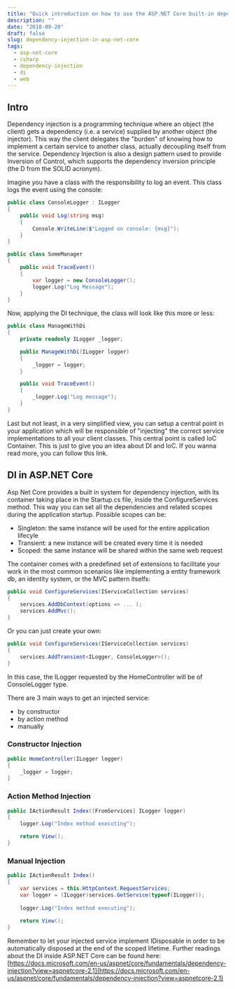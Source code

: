 ```yaml
---
title: "Quick introduction on how to use the ASP.NET Core built-in dependency injection"
description: ""
date: "2018-09-20"
draft: false
slug: dependency-injection-in-asp-net-core
tags: 
  - asp-net-core
  - csharp
  - dependency-injection
  - di
  - web
---
```


## Intro

Dependency injection is a programming technique where an object (the client) gets a dependency (i.e. a service) supplied by another object (the injector). This way the client delegates the "burden" of knowing how to implement a certain service to another class, actually decoupling itself from the service. Dependency Injection is also a design pattern used to provide Inversion of Control, which supports the dependency inversion principle (the D from the SOLID acronym).

Imagine you have a class with the responsibility to log an event. This class logs the event using the console:

```csharp
public class ConsoleLogger : ILogger
{
    public void Log(string msg)
    {
        Console.WriteLine($"Logged on console: {msg}");
    }
}

public class SomeManager
{
    public void TraceEvent()
    {
        var logger = new ConsoleLogger();
        logger.Log("Log Message");
    }
}
```

Now, applying the DI technique, the class will look like this more or less:

```csharp
public class ManageWithDi
{
    private readonly ILogger _logger;

    public ManageWithDi(ILogger logger)
    {
        _logger = logger;
    }

    public void TraceEvent()
    {
        _logger.Log("Log message");
    }
}
```

Last but not least, in a very simplified view, you can setup a central point in your application which will be responsible of "injecting" the correct service implementations to all your client classes. This central point is called IoC Container. This is just to give you an idea about DI and IoC. If you wanna read more, you can follow this link.

## DI in ASP.NET Core

Asp Net Core provides a built in system for dependency injection, with its container taking place in the Startup.cs file, inside the ConfigureServices method. This way you can set all the dependencies and related scopes during the application startup. Possible scopes can be:

- Singleton: the same instance will be used for the entire application lifecyle
- Transient: a new instance will be created every time it is needed
- Scoped: the same instance will be shared within the same web request

The container comes with a predefined set of extensions to facilitate your work in the most common scenarios like implementing a entity framework db, an identity system, or the MVC pattern itselfs:

```csharp
public void ConfigureServices(IServiceCollection services)
{
    services.AddDbContext(options => ... );
    services.AddMvc();
}
```

Or you can just create your own:

```csharp
public void ConfigureServices(IServiceCollection services)
{
    services.AddTransient<ILogger, ConsoleLogger>();
}
```

In this case, the ILogger requested by the HomeController will be of ConsoleLogger type.

There are 3 main ways to get an injected service:

- by constructor
- by action method
- manually

### Constructor Injection

```csharp
public HomeController(ILogger logger)
{
    _logger = logger;
}
```

### Action Method Injection

```csharp
public IActionResult Index([FromServices] ILogger logger)
{
    logger.Log("Index method executing");

    return View();
}
```

### Manual Injection

```csharp
public IActionResult Index()
{
    var services = this.HttpContext.RequestServices;
    var logger = (ILogger)services.GetService(typeof(ILogger));
    
    logger.Log("Index method executing");
    
    return View();
}
```

Remember to let your injected service implement IDisposable in order to be automatically disposed at the end of the scoped lifetime. Further readings about the DI inside ASP.NET Core can be found here: [https://docs.microsoft.com/en-us/aspnet/core/fundamentals/dependency-injection?view=aspnetcore-2.1](https://docs.microsoft.com/en-us/aspnet/core/fundamentals/dependency-injection?view=aspnetcore-2.1)
